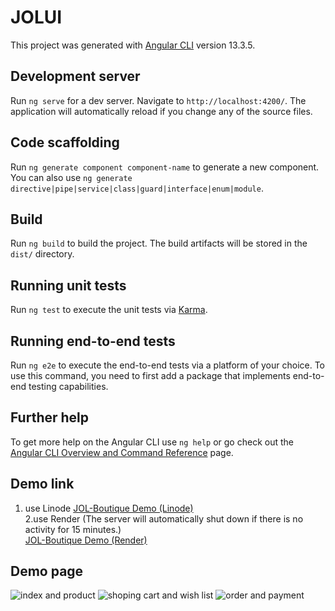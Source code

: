 # JOLUI

This project was generated with [Angular CLI](https://github.com/angular/angular-cli) version 13.3.5.

## Development server

Run `ng serve` for a dev server. Navigate to `http://localhost:4200/`. The application will automatically reload if you change any of the source files.

## Code scaffolding

Run `ng generate component component-name` to generate a new component. You can also use `ng generate directive|pipe|service|class|guard|interface|enum|module`.

## Build

Run `ng build` to build the project. The build artifacts will be stored in the `dist/` directory.

## Running unit tests

Run `ng test` to execute the unit tests via [Karma](https://karma-runner.github.io).

## Running end-to-end tests

Run `ng e2e` to execute the end-to-end tests via a platform of your choice. To use this command, you need to first add a package that implements end-to-end testing capabilities.

## Further help

To get more help on the Angular CLI use `ng help` or go check out the [Angular CLI Overview and Command Reference](https://angular.io/cli) page.

## Demo link
1. use Linode [JOL-Boutique Demo (Linode)](https://forest-bhfq.com)<br>
2.use Render (The server will automatically shut down if there is no activity for 15 minutes.)<br>
[JOL-Boutique Demo (Render)](https://jol-boutique.onrender.com)

## Demo page 
<img src="https://forest-bhfq.com/image/index.gif" alt="index and product">
<img src="https://forest-bhfq.com/image/cart.gif" alt="shoping cart and wish list">
<img src="https://forest-bhfq.com/image/order.gif" alt="order and payment">



